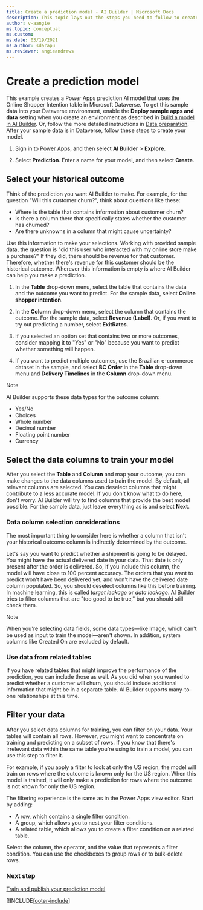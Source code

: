 ```yaml
---
title: Create a prediction model - AI Builder | Microsoft Docs
description: This topic lays out the steps you need to follow to create a prediction model in AI Builder. 
author: v-aangie
ms.topic: conceptual
ms.custom: 
ms.date: 03/19/2021
ms.author: sdarapu
ms.reviewer: angieandrews
---
```


# Create a prediction model

This example creates a Power Apps prediction AI model that uses the Online Shopper Intention table in Microsoft Dataverse. To get this sample data into your Dataverse environment, enable the **Deploy sample apps and data** setting when you create an environment as described in [Build a model in AI Builder](build-model.md). Or, follow the more detailed instructions in [Data preparation](prediction-data-prep.md). After your sample data is in Dataverse, follow these steps to create your model.

1. Sign in to [Power Apps](https://make.powerapps.com), and then select **AI Builder** > **Explore**.

1. Select **Prediction**. Enter a name for your model, and then select **Create**.

## Select your historical outcome

Think of the prediction you want AI Builder to make. For example, for the question "Will this customer churn?", think about questions like these:

- Where is the table that contains information about customer churn?
- Is there a column there that specifically states whether the customer has churned?
- Are there unknowns in a column that might cause uncertainty?

Use this information to make your selections. Working with provided sample data, the question is "did this user who interacted with my online store make a purchase?" If they did, there should be revenue for that customer. Therefore, whether there's revenue for this customer should be the historical outcome. Wherever this information is empty is where AI Builder can help you make a prediction.

1. In the **Table** drop-down menu, select the table that contains the data and the outcome you want to predict. For the sample data, select **Online shopper intention**.

1. In the **Column** drop-down menu, select the column that contains the outcome. For the sample data, select **Revenue (Label)**. Or, if you want to try out predicting a number, select **ExitRates**.

1. If you selected an option set that contains two or more outcomes, consider mapping it to "Yes" or "No" because you want to predict whether something will happen.

1. If you want to predict multiple outcomes, use the Brazilian e-commerce dataset in the sample, and select **BC Order** in the **Table** drop-down menu and **Delivery Timelines** in the **Column** drop-down menu.

> [!NOTE]
> AI Builder supports these data types for the outcome column:
>
> - Yes/No
> - Choices
> - Whole number
> - Decimal number
> - Floating point number
> - Currency

## Select the data columns to train your model

After you select the **Table** and **Column** and map your outcome, you can make changes to the data columns used to train the model. By default, all relevant columns are selected. You can deselect columns that might contribute to a less accurate model. If you don't know what to do here, don't worry. AI Builder will try to find columns that provide the best model possible. For the sample data, just leave everything as is and select **Next**.

### Data column selection considerations

The most important thing to consider here is whether a column that isn't your historical outcome column is indirectly determined by the outcome.

Let's say you want to predict whether a shipment is going to be delayed. You might have the actual delivered date in your data. That date is only present after the order is delivered. So, if you include this column, the model will have close to 100&nbsp;percent accuracy. The orders that you want to predict won't have been delivered yet, and won't have the delivered date column populated. So, you should deselect columns like this before training. In machine learning, this is called _target leakage_ or _data leakage_. AI Builder tries to filter columns that are "too good to be true," but you should still check them.

> [!NOTE]
> When you're selecting data fields, some data types&mdash;like Image, which can't be used as input to train the model&mdash;aren't shown. In addition, system columns like Created On are excluded by default.

### Use data from related tables

If you have related tables that might improve the performance of the prediction, you can include those as well. As you did when you wanted to predict whether a customer will churn, you should include additional information that might be in a separate table. AI Builder supports many-to-one relationships at this time.

## Filter your data

After you select data columns for training, you can filter on your data. Your tables will contain all rows. However, you might want to concentrate on training and predicting on a subset of rows. If you know that there's irrelevant data within the same table you're using to train a model, you can use this step to filter it.

For example, if you apply a filter to look at only the US region, the model will train on rows where the outcome is known only for the US region. When this model is trained, it will only make a prediction for rows where the outcome is not known for only the US region.

The filtering experience is the same as in the Power Apps view editor. Start by adding:

- A row, which contains a single filter condition.
- A group, which allows you to nest your filter conditions.
- A related table, which allows you to create a filter condition on a related table.

Select the column, the operator, and the value that represents a filter condition. You can use the checkboxes to group rows or to bulk-delete rows.

### Next step

[Train and publish your prediction model](prediction-train-model.md)<br/>

[!INCLUDE[footer-include](includes/footer-banner.md)]